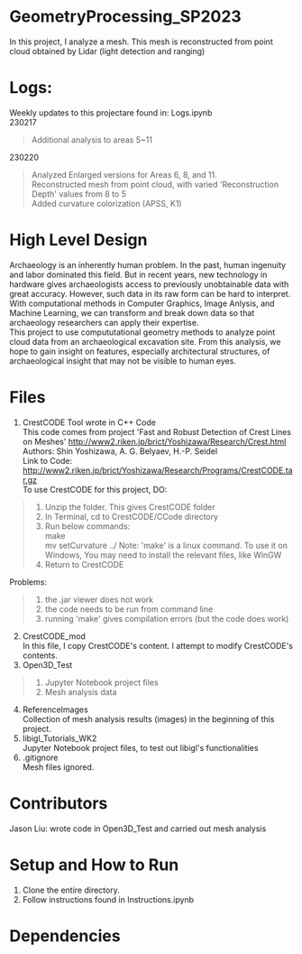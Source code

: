 # GeometryProcessing_SP2023
In this project, I analyze a mesh. This mesh is reconstructed from point cloud obtained by Lidar (light detection and ranging)

# Logs:
Weekly updates to this projectare found in: Logs.ipynb
<br>230217
>Additional analysis to areas 5~11

230220
>Analyzed Enlarged versions for Areas 6, 8, and 11.
><br>Reconstructed mesh from point cloud, with varied 'Reconstruction Depth' values from 8 to 5
><br>Added curvature colorization (APSS, K1)

# High Level Design
Archaeology is an inherently human problem. In the past, human ingenuity and labor dominated this field. But in recent years, new technology in hardware gives archaeologists access to previously unobtainable data with great accuracy. However, such data in its raw form can be hard to interpret. With computational methods in Computer Graphics, Image Anlysis, and Machine Learning, we can transform and break down data so that archaeology researchers can apply their expertise. 
<br>This project to use compututational geometry methods to analyze point cloud data from an archaeological excavation site. From this analysis, we hope to gain insight on features, especially architectural structures, of archaeological insight that may not be visible to human eyes. 
# Files
1. CrestCODE
Tool wrote in C++ Code
<br>This code comes from project 'Fast and Robust Detection of Crest Lines on Meshes' http://www2.riken.jp/brict/Yoshizawa/Research/Crest.html
<br>Authors: Shin Yoshizawa, A. G. Belyaev, H.-P. Seidel
<br>Link to Code: http://www2.riken.jp/brict/Yoshizawa/Research/Programs/CrestCODE.tar.gz
<br>To use CrestCODE for this project, DO:
>1. Unzip the folder. This gives CrestCODE folder
>2. In Terminal, cd to CrestCODE/CCode directory
>3. Run below commands:
><br>make
><br>mv setCurvature ../
>Note: 'make' is a linux command. To use it on Windows, You may need to install the relevant files, like WinGW
>4. Return to CrestCODE

Problems:
>1. the .jar viewer does not work
>2. the code needs to be run from command line
>3. running 'make' gives compilation errors (but the code does work)
2. CrestCODE_mod
<br>In this file, I copy CrestCODE's content. I attempt to modify CrestCODE's contents.
3. Open3D_Test
>1. Jupyter Notebook project files
>2. Mesh analysis data
4. ReferenceImages
<br>Collection of mesh analysis results (images) in the beginning of this project.
5. libigl_Tutorials_WK2
<br>Jupyter Notebook project files, to test out libigl's functionalities
6. .gitignore
<br>Mesh files ignored. 
# Contributors
Jason Liu: wrote code in Open3D_Test and carried out mesh analysis
# Setup and How to Run
1. Clone the entire directory. 
2. Follow instructions found in Instructions.ipynb
# Dependencies

